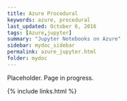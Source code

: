 ```yaml
---
title: Azure Procedural
keywords: azure, procedural
last_updated: October 6, 2016
tags: [Azure,jupyter]
summary: "Jupyter Notebooks on Azure"
sidebar: mydoc_sidebar
permalink: azure_jupyter.html
folder: mydoc
---
```


Placeholder. Page in progress.

{% include links.html %}
